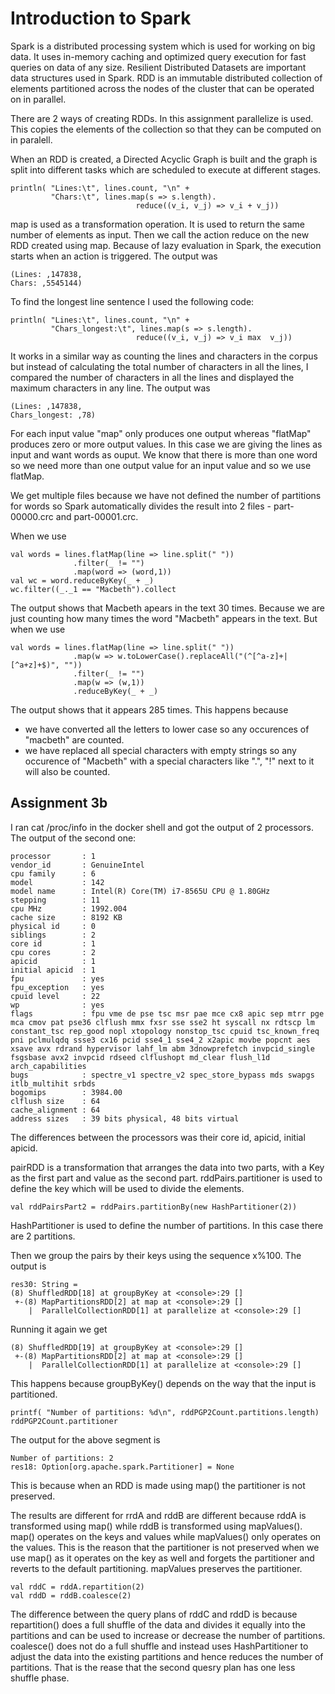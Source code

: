 # Introduction to Spark
Spark is a distributed processing system which is used for working on big data. It uses in-memory caching and optimized query execution for fast queries on data of any size. Resilient Distributed Datasets are important data structures used in Spark.  RDD is an immutable distributed collection of elements partitioned across the nodes of the cluster that can be operated on in parallel.

There are 2 ways of creating RDDs. In this assignment parallelize is used. This copies the elements of the collection so that they can be computed on in paralell. 

When an RDD is created, a Directed Acyclic Graph is built and the graph is split into different tasks which are scheduled to execute at different stages.
```
println( "Lines:\t", lines.count, "\n" + 
         "Chars:\t", lines.map(s => s.length).
                            reduce((v_i, v_j) => v_i + v_j))
```
map is used as a transformation operation. It is used to return the same number of elements as input. Then we call the action reduce on the new RDD created using map. Because of lazy evaluation in Spark, the execution starts when an action is triggered.
The output was 
```
(Lines: ,147838,
Chars: ,5545144)
```
To find the longest line sentence I used the following code:
```
println( "Lines:\t", lines.count, "\n" + 
         "Chars_longest:\t", lines.map(s => s.length).
                            reduce((v_i, v_j) => v_i max  v_j))
```
It works in a similar way as counting the lines and characters in the corpus but instead of calculating the total number of characters in all the lines, I compared the number of characters in all the lines and displayed the maximum characters in any line.
The output was
```
(Lines: ,147838,
Chars_longest: ,78)
```
For each input value "map" only produces one output whereas "flatMap" produces zero or more output values. In this case we are giving the lines as input and want words as ouput. We know that there is more than one word so we need more than one output value for an input value and so we use flatMap. 

We get multiple files because we have not defined the number of partitions for words so Spark automatically divides the result into 2 files - part-00000.crc and part-00001.crc.
 
When we use
```
val words = lines.flatMap(line => line.split(" "))
              .filter(_ != "")
              .map(word => (word,1))
val wc = word.reduceByKey(_ + _)
wc.filter((_._1 == "Macbeth").collect
```
The output shows that Macbeth apears in the text 30 times. Because we are just counting how many times the word "Macbeth" appears in the text.
But when we use  
```
val words = lines.flatMap(line => line.split(" "))
              .map(w => w.toLowerCase().replaceAll("(^[^a-z]+|[^a+z]+$)", ""))
              .filter(_ != "")
              .map(w => (w,1))
              .reduceByKey(_ + _) 
```
The output shows that it appears 285 times. This happens because
- we have converted all the letters to lower case so any occurences of "macbeth" are counted. 
- we have replaced all special characters with empty strings so any occurence of "Macbeth" with a special characters like ".", "!"  next to it will also be counted.

## Assignment 3b

I ran  cat /proc/info in the docker shell and got the output of 2 processors. The output of the second one:
```
processor       : 1
vendor_id       : GenuineIntel
cpu family      : 6
model           : 142
model name      : Intel(R) Core(TM) i7-8565U CPU @ 1.80GHz
stepping        : 11
cpu MHz         : 1992.004
cache size      : 8192 KB
physical id     : 0
siblings        : 2
core id         : 1
cpu cores       : 2
apicid          : 1
initial apicid  : 1
fpu             : yes
fpu_exception   : yes
cpuid level     : 22
wp              : yes
flags           : fpu vme de pse tsc msr pae mce cx8 apic sep mtrr pge mca cmov pat pse36 clflush mmx fxsr sse sse2 ht syscall nx rdtscp lm constant_tsc rep_good nopl xtopology nonstop_tsc cpuid tsc_known_freq pni pclmulqdq ssse3 cx16 pcid sse4_1 sse4_2 x2apic movbe popcnt aes xsave avx rdrand hypervisor lahf_lm abm 3dnowprefetch invpcid_single fsgsbase avx2 invpcid rdseed clflushopt md_clear flush_l1d arch_capabilities
bugs            : spectre_v1 spectre_v2 spec_store_bypass mds swapgs itlb_multihit srbds
bogomips        : 3984.00
clflush size    : 64
cache_alignment : 64
address sizes   : 39 bits physical, 48 bits virtual
```

The differences between the processors was their core id, apicid, initial apicid.

pairRDD is a transformation that arranges the data into two parts, with a Key as the first part and value as the second part.
rddPairs.partitioner is used to define the key which will be used to divide the elements. 
```
val rddPairsPart2 = rddPairs.partitionBy(new HashPartitioner(2))
```
HashPartitioner is used to define the number of partitions.
In this case there are 2 partitions. 

Then we group the pairs by their keys using the sequence x%100. The output is 
```
res30: String =
(8) ShuffledRDD[18] at groupByKey at <console>:29 []
 +-(8) MapPartitionsRDD[2] at map at <console>:29 []
    |  ParallelCollectionRDD[1] at parallelize at <console>:29 []
```

Running it again we get
```
(8) ShuffledRDD[19] at groupByKey at <console>:29 []
 +-(8) MapPartitionsRDD[2] at map at <console>:29 []
    |  ParallelCollectionRDD[1] at parallelize at <console>:29 []
```
This happens because groupByKey() depends on the way that the input is partitioned.

 
```
printf( "Number of partitions: %d\n", rddPGP2Count.partitions.length)
rddPGP2Count.partitioner
```
The output for the above segment is
```
Number of partitions: 2
res18: Option[org.apache.spark.Partitioner] = None
```
This is because when an RDD is made using map() the partitioner is not preserved.

The results are different for rrdA and rddB are different because rddA is transformed using map() while rddB is transformed using mapValues(). 
map() operates on the keys and values while mapValues() only operates on the values. This is the reason that the partitioner is not preserved when we use map() as it operates on the key as well and forgets the partitioner and reverts to the default partitioning. mapValues preserves the partitioner.

```
val rddC = rddA.repartition(2)
val rddD = rddB.coalesce(2)
```
The difference between the query plans of rddC and rddD is because repartition() does a full shuffle of the data and divides it equally into the partitions and can be used to increase or decrease the number of partitions. coalesce() does not do a full shuffle and instead uses HashPartitioner to adjust the data into the existing partitions and hence reduces the number of partitions.
That is the rease that the second quesry plan has one less shuffle phase. 
